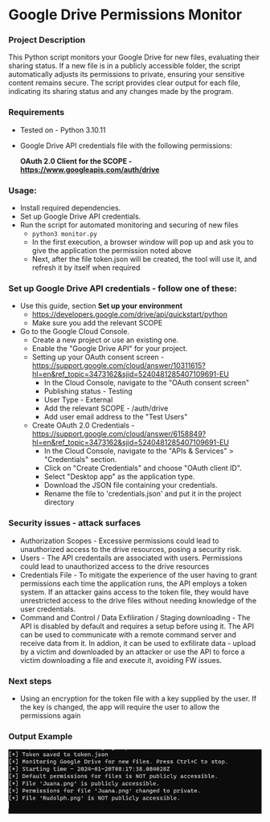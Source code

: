 # Google Drive Permissions Monitor

### Project Description
This Python script monitors your Google Drive for new files, evaluating their sharing status. If a new file is in a publicly accessible folder, the script automatically adjusts its permissions to private, ensuring your sensitive content remains secure. The script provides clear output for each file, indicating its sharing status and any changes made by the program.

### Requirements
* Tested on - Python 3.10.11
* Google Drive API credentials file with the following permissions:

    **OAuth 2.0 Client for the SCOPE - https://www.googleapis.com/auth/drive**

### Usage:
* Install required dependencies.
* Set up Google Drive API credentials.
* Run the script for automated monitoring and securing of new files
  * `python3 monitor.py`
  * In the first execution, a browser window will pop up and ask you to give the application the permission noted above
  * Next, after the file token.json will be created, the tool will use it, and refresh it by itself when required

### Set up Google Drive API credentials - follow one of these:
* Use this guide, section **Set up your environment**
  * https://developers.google.com/drive/api/quickstart/python
  * Make sure you add the relevant SCOPE
* Go to the Google Cloud Console.
  * Create a new project or use an existing one.
  * Enable the "Google Drive API" for your project.
  * Setting up your OAuth consent screen - https://support.google.com/cloud/answer/10311615?hl=en&ref_topic=3473162&sjid=5240481285407109691-EU
    * In the Cloud Console, navigate to the "OAuth consent screen"
    * Publishing status - Testing 
    * User Type - External 
    * Add the relevant SCOPE - /auth/drive
    * Add user email address to the "Test Users"
  * Create OAuth 2.0 Credentials - https://support.google.com/cloud/answer/6158849?hl=en&ref_topic=3473162&sjid=5240481285407109691-EU
    * In the Cloud Console, navigate to the "APIs & Services" > "Credentials" section.
    * Click on "Create Credentials" and choose "OAuth client ID".
    * Select "Desktop app" as the application type.
    * Download the JSON file containing your credentials.
    * Rename the file to 'credentials.json' and put it in the project directory

### Security issues - attack surfaces
* Authorization Scopes - Excessive permissions could lead to unauthorized access to the drive resources, posing a security risk.
* Users - The API credentails are associated with users. Permissions could lead to unauthorized access to the drive resources
* Credentials File - To mitigate the experience of the user having to grant permissions each time the application runs, the API employs a token system. If an attacker gains access to the token file, they would have unrestricted access to the drive files without needing knowledge of the user credentials.
* Command and Control / Data Exfiliration / Staging downloading - The API is disabled by default and requires a setup before using it. The API can be used to communicate with a remote command server and receive data from it. In addion, it can be used to exfilirate data - upload by a victim and downloaded by an attacker or use the API to force a victim downloading a file and execute it, avoiding FW issues.

### Next steps
* Using an encryption for the token file with a key supplied by the user. If the key is changed, the app will require the user to allow the permissions again

### Output Example 
![alt text](https://github.com/chen1602/Google-Drive-Monitor/blob/main/output_example.png?raw=true)


